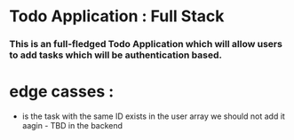 # Todo Application : Full Stack
### This is an full-fledged Todo Application which will allow users to add tasks which will be authentication based.



# edge casses : 

- is the task with the same ID exists in the user array we should not add it aagin - TBD in the backend